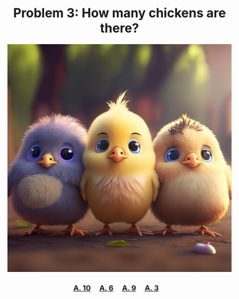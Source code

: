 <h1 align="center">
Problem 3: How many chickens are there?
</h1>

<p align="center">
<img src="chickens.png" height="512"/>
</p>

<h3 align="center">
<span><a href="https://raw.githubusercontent.com/rain1024/math/main/assets/lose0.png">A. 10</a></span>&nbsp;&nbsp;&nbsp;&nbsp;
<span><a href="https://raw.githubusercontent.com/rain1024/math/main/assets/lose0.png">A. 6</a></span>&nbsp;&nbsp;&nbsp;&nbsp;
<span><a href="https://raw.githubusercontent.com/rain1024/math/main/assets/lose0.png">A. 9</a></span>&nbsp;&nbsp;&nbsp;&nbsp;
<span><a href="https://raw.githubusercontent.com/rain1024/math/main/assets/win0.png">A. 3</a></span>&nbsp;&nbsp;&nbsp;&nbsp;
</h3>